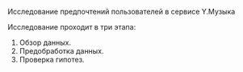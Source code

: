Исследование  предпочтений пользователей в сервисе Y.Музыка

Исследование проходит в три этапа:
 1. Обзор данных.
 2. Предобработка данных.
 3. Проверка гипотез.
